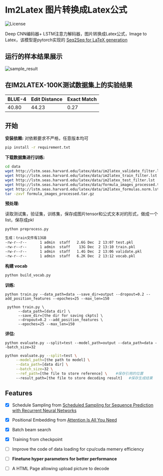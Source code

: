 # Im2Latex 图片转换成Latex公式

![License](https://img.shields.io/apm/l/vim-mode.svg)

Deep CNN编码器+ LSTM注意力解码器，图片转换成Latex公式，Image to Latex，该模型是pytorch实现的  [Seq2Seq for LaTeX generation](https://guillaumegenthial.github.io/image-to-latex.html)


## 运行的样本结果展示



![sample_result](imgs/sample_result.png)





## 在IM2LATEX-100K测试数据集上的实验结果 

| BLUE-4 | Edit Distance | Exact Match |
| ------ | ------------- | ----------- |
| 40.80  | 44.23         | 0.27        |



## 开始



**安装依赖:**
对依赖要求不严格，任意版本均可
```bash
pip install -r requirement.txt
```

**下载数据集进行训练:**

```bash
cd data
wget http://lstm.seas.harvard.edu/latex/data/im2latex_validate_filter.lst
wget http://lstm.seas.harvard.edu/latex/data/im2latex_train_filter.lst
wget http://lstm.seas.harvard.edu/latex/data/im2latex_test_filter.lst
wget http://lstm.seas.harvard.edu/latex/data/formula_images_processed.tar.gz
wget http://lstm.seas.harvard.edu/latex/data/im2latex_formulas.norm.lst
tar -zxvf formula_images_processed.tar.gz
```

**预处理:**

读取测试集，验证集，训练集，保存成图片tensor和公式文本对的形式，做成一个list，保存成pkl

```bash
python preprocess.py

生成：train文件有13GB
-rw-r--r--      1 admin  staff   2.6G Dec  2 13:07 test.pkl
-rw-r--r--      1 admin  staff    13G Dec  2 13:10 train.pkl
-rw-r--r--      1 admin  staff   1.4G Dec  2 13:06 validate.pkl
-rw-r--r--      1 admin  staff   6.2K Dec  2 13:12 vocab.pkl

```


**构建 vocab**
```bash
python build_vocab.py
```

**训练:**

```
python train.py --data_path=data --save_dir=output --dropout=0.2 --add_position_features --epoches=25 --max_len=150
```
     python train.py \
          --data_path=[data dir] \
          --save_dir=[the dir for saving ckpts] \
          --dropout=0.2 --add_position_features \
          --epoches=25 --max_len=150
**评估:**

```buildoutcfg
python evaluate.py --split=test --model_path=output --data_path=data --batch_size=32
```

```bash
python evaluate.py --split=test \
     --model_path=[the path to model] \
     --data_path=[data dir] \
     --batch_size=32 \
     --ref_path=[the file to store reference] \    #保存引用的位置
     --result_path=[the file to store decoding result]   #保存生成结果
```



## Features

- [x] Schedule Sampling from [Scheduled Sampling for Sequence Prediction with Recurrent Neural Networks](https://arxiv.org/pdf/1506.03099.pdf)
- [x] Positional Embedding from [Attention Is All You Need](https://arxiv.org/abs/1706.03762)
- [x] Batch beam search
- [x] Training from checkpoint 
- [ ] Improve the code of data loading for cpu/cuda memery efficiency 
- [ ] **Finetune hyper parameters for better performance**
- [ ] A HTML Page allowing upload picture to decode


































